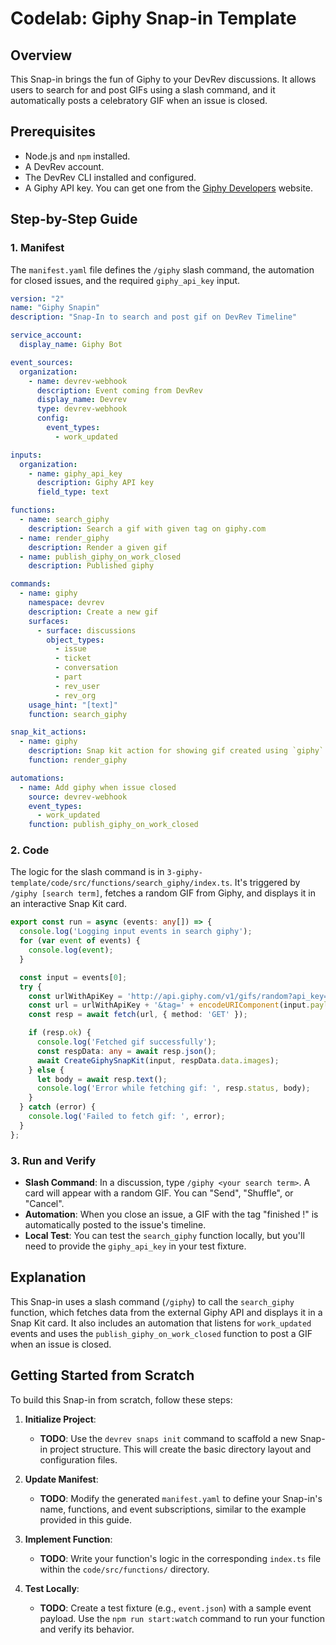 # Codelab: Giphy Snap-in Template

## Overview
This Snap-in brings the fun of Giphy to your DevRev discussions. It allows users to search for and post GIFs using a slash command, and it automatically posts a celebratory GIF when an issue is closed.

## Prerequisites
- Node.js and `npm` installed.
- A DevRev account.
- The DevRev CLI installed and configured.
- A Giphy API key. You can get one from the [Giphy Developers](https://developers.giphy.com/) website.

## Step-by-Step Guide

### 1. Manifest
The `manifest.yaml` file defines the `/giphy` slash command, the automation for closed issues, and the required `giphy_api_key` input.

```yaml
version: "2"
name: "Giphy Snapin"
description: "Snap-In to search and post gif on DevRev Timeline"

service_account:
  display_name: Giphy Bot

event_sources:
  organization:
    - name: devrev-webhook
      description: Event coming from DevRev
      display_name: Devrev
      type: devrev-webhook
      config:
        event_types:
          - work_updated

inputs:
  organization:
    - name: giphy_api_key
      description: Giphy API key
      field_type: text

functions:
  - name: search_giphy
    description: Search a gif with given tag on giphy.com
  - name: render_giphy
    description: Render a given gif
  - name: publish_giphy_on_work_closed
    description: Published giphy

commands:
  - name: giphy
    namespace: devrev
    description: Create a new gif
    surfaces:
      - surface: discussions
        object_types:
          - issue
          - ticket
          - conversation
          - part
          - rev_user
          - rev_org
    usage_hint: "[text]"
    function: search_giphy

snap_kit_actions:
  - name: giphy
    description: Snap kit action for showing gif created using `giphy` command
    function: render_giphy

automations:
  - name: Add giphy when issue closed
    source: devrev-webhook
    event_types:
      - work_updated
    function: publish_giphy_on_work_closed
```

### 2. Code
The logic for the slash command is in `3-giphy-template/code/src/functions/search_giphy/index.ts`. It's triggered by `/giphy [search term]`, fetches a random GIF from Giphy, and displays it in an interactive Snap Kit card.

```typescript
export const run = async (events: any[]) => {
  console.log('Logging input events in search giphy');
  for (var event of events) {
    console.log(event);
  }

  const input = events[0];
  try {
    const urlWithApiKey = 'http://api.giphy.com/v1/gifs/random?api_key=' + input.input_data.global_values.giphy_api_key;
    const url = urlWithApiKey + '&tag=' + encodeURIComponent(input.payload.parameters);
    const resp = await fetch(url, { method: 'GET' });

    if (resp.ok) {
      console.log('Fetched gif successfully');
      const respData: any = await resp.json();
      await CreateGiphySnapKit(input, respData.data.images);
    } else {
      let body = await resp.text();
      console.log('Error while fetching gif: ', resp.status, body);
    }
  } catch (error) {
    console.log('Failed to fetch gif: ', error);
  }
};
```

### 3. Run and Verify
-   **Slash Command**: In a discussion, type `/giphy <your search term>`. A card will appear with a random GIF. You can "Send", "Shuffle", or "Cancel".
-   **Automation**: When you close an issue, a GIF with the tag "finished !" is automatically posted to the issue's timeline.
-   **Local Test**: You can test the `search_giphy` function locally, but you'll need to provide the `giphy_api_key` in your test fixture.

## Explanation
This Snap-in uses a slash command (`/giphy`) to call the `search_giphy` function, which fetches data from the external Giphy API and displays it in a Snap Kit card. It also includes an automation that listens for `work_updated` events and uses the `publish_giphy_on_work_closed` function to post a GIF when an issue is closed.

## Getting Started from Scratch
To build this Snap-in from scratch, follow these steps:

1.  **Initialize Project**:
    - **TODO**: Use the `devrev snaps init` command to scaffold a new Snap-in project structure. This will create the basic directory layout and configuration files.

2.  **Update Manifest**:
    - **TODO**: Modify the generated `manifest.yaml` to define your Snap-in's name, functions, and event subscriptions, similar to the example provided in this guide.

3.  **Implement Function**:
    - **TODO**: Write your function's logic in the corresponding `index.ts` file within the `code/src/functions/` directory.

4.  **Test Locally**:
    - **TODO**: Create a test fixture (e.g., `event.json`) with a sample event payload. Use the `npm run start:watch` command to run your function and verify its behavior.

